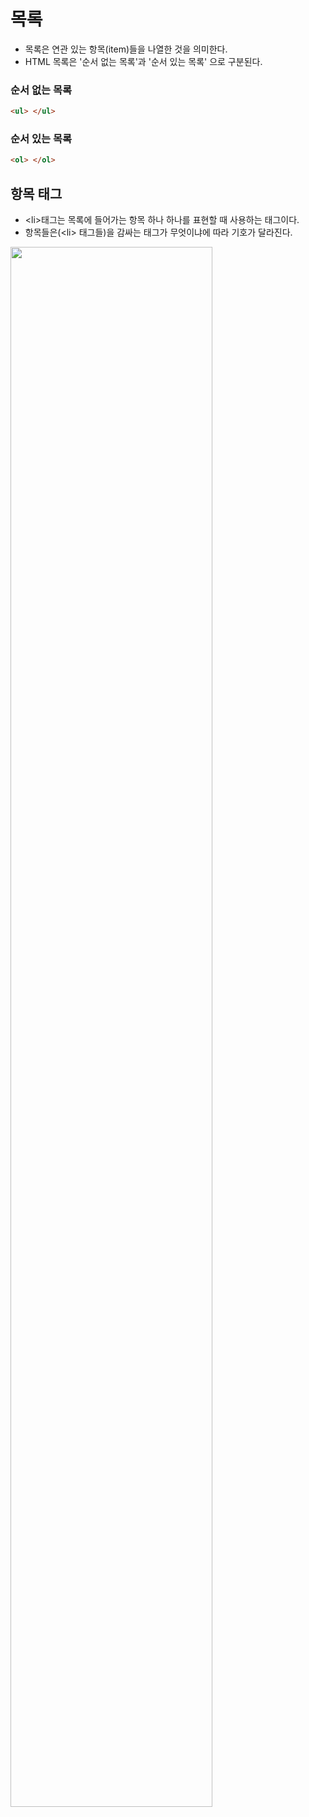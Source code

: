 # 목록

- 목록은 연관 있는 항목(item)들을 나열한 것을 의미한다.
- HTML 목록은 '순서 없는 목록'과 '순서 있는 목록' 으로 구분된다.

### 순서 없는 목록
```html
<ul> </ul>
```

### 순서 있는 목록
```html
<ol> </ol>
```

## 항목 태그
- \<li>태그는 목록에 들어가는 항목 하나 하나를 표현할 때 사용하는 태그이다.
- 항목들은(\<li> 태그들)을 감싸는 태그가 무엇이냐에 따라 기호가 달라진다.

<img src="https://user-images.githubusercontent.com/96412509/152775986-5c2d9c9d-ee99-48f4-9792-4065b04dc18c.png" width="80%">
